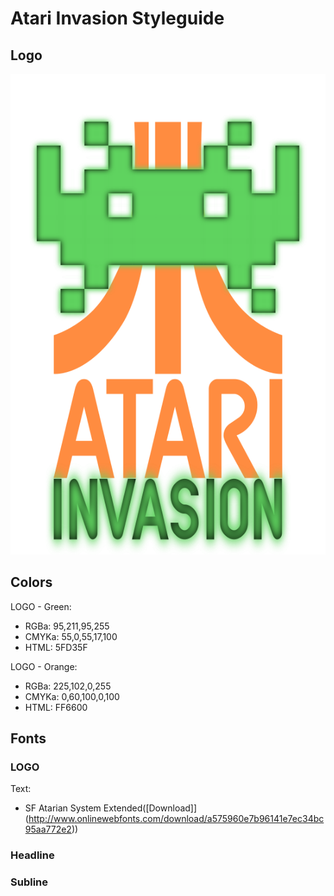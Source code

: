 # Atari Invasion Styleguide

## Logo

  ![Preview](https://raw.githubusercontent.com/senorrossie/ai-styleguide/master/logo/Atari%20Invasion%20-%20Multilayer%20v5.2.png)

## Colors

LOGO - Green:
  - RGBa: 95,211,95,255
  - CMYKa: 55,0,55,17,100
  - HTML: 5FD35F

LOGO - Orange:
  - RGBa: 225,102,0,255
  - CMYKa: 0,60,100,0,100
  - HTML: FF6600

## Fonts

### LOGO

Text:
  - SF Atarian System Extended([Download]](http://www.onlinewebfonts.com/download/a575960e7b96141e7ec34bc95aa772e2))

### Headline

### Subline

